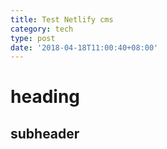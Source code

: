 ```yaml
---
title: Test Netlify cms
category: tech
type: post
date: '2018-04-18T11:00:40+08:00'
---
```

# heading

## subheader

